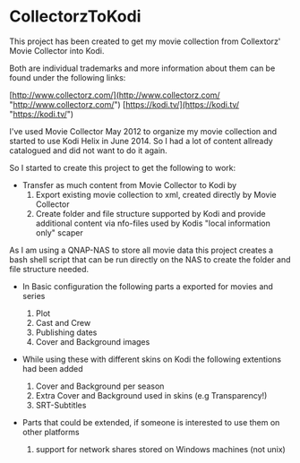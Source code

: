 # CollectorzToKodi
This project has been created to get my movie collection from Collextorz' Movie Collector into Kodi.

Both are individual trademarks and more information about them can be found under the following links:

[http://www.collectorz.com/](http://www.collectorz.com/ "http://www.collectorz.com/")
[https://kodi.tv/](https://kodi.tv/ "https://kodi.tv/")

I've used Movie Collector May 2012 to organize my movie collection and started to use Kodi Helix in June 2014. So I had a lot of content allready catalogued and did not want to do it again.

So I started to create this project to get the following to work:

* Transfer as much content from Movie Collector to Kodi by 
    1. Export existing movie collection to xml, created directly by Movie Collector
    2. Create folder and file structure supported by Kodi and provide additional content via nfo-files used by Kodis "local information only" scaper

As I am using a QNAP-NAS to store all movie data this project creates a bash shell script that can be run directly on the NAS to create the folder and file structure needed.

* In Basic configuration the following parts a exported for movies and series
	1. Plot
	2. Cast and Crew
	3. Publishing dates
	4. Cover and Background images
	
* While using these with different skins on Kodi the following extentions had been added
    1. Cover and Background per season
    2. Extra Cover and Background used in skins (e.g Transparency!)
    3. SRT-Subtitles

* Parts that could be extended, if someone is interested to use them on other platforms
    1. support for network shares stored on Windows machines (not unix)
